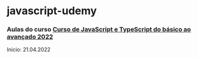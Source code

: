 # javascript-udemy
### Aulas do curso [Curso de JavaScript e TypeScript do básico ao avançado 2022](https://www.udemy.com/course/curso-de-javascript-moderno-do-basico-ao-avancado/learn/lecture/16331758#overview)

Inicio: 21.04.2022
